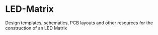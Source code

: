 # LED-Matrix
Design templates, schematics, PCB layouts and other resources for the construction of an LED Matrix
